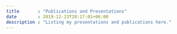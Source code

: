 ```yaml
---
title       : "Publications and Presentations"
date        : 2019-12-23T20:17:01+06:00
description : "Listing my presentations and publications here."
---
```



